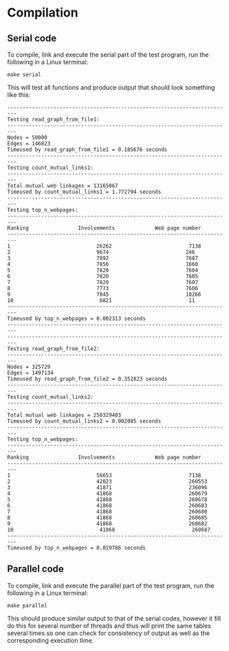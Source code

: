 # Compilation

## Serial code
To compile, link and execute the serial part of the test program, run the following in a Linux terminal:

```terminal
make serial
```

This will test all functions and produce output that should look something like this:

```terminal
-------------------------------------------------------------------------
Testing read_graph_from_file1:
-------------------------------------------------------------------------
Nodes = 50000
Edges = 146823
Timeused by read_graph_from_file1 = 0.185676 seconds
-------------------------------------------------------------------------
Testing count_mutual_links1:
-------------------------------------------------------------------------
Total mutual web linkages = 13165067
Timeused by count_mutual_links1 = 1.772794 seconds
-------------------------------------------------------------------------
Testing top_n_webpages:
-------------------------------------------------------------------------
Ranking                Involvements             Web page number
-------------------------------------------------------------------------
1                            26262                         7138
2                            9674                         246
3                            7892                         7687
4                            7856                         1660
5                            7820                         7604
6                            7820                         7605
7                            7820                         7607
8                            7773                         7606
9                            7045                         18266
10                            6821                         11
-------------------------------------------------------------------------
Timeused by top_n_webpages = 0.002313 seconds
-------------------------------------------------------------------------
-------------------------------------------------------------------------
Testing read_graph_from_file2:
-------------------------------------------------------------------------
Nodes = 325729
Edges = 1497134
Timeused by read_graph_from_file2 = 0.352823 seconds
-------------------------------------------------------------------------
Testing count_mutual_links2:
-------------------------------------------------------------------------
Total mutual web linkages = 250329403
Timeused by count_mutual_links2 = 0.002085 seconds
-------------------------------------------------------------------------
Testing top_n_webpages:
-------------------------------------------------------------------------
Ranking                Involvements             Web page number
-------------------------------------------------------------------------
1                            56653                         7138
2                            42023                         260553
3                            41871                         236096
4                            41868                         260679
5                            41868                         260678
6                            41868                         260683
7                            41868                         260680
8                            41868                         260685
9                            41868                         260682
10                            41868                         260687
-------------------------------------------------------------------------
Timeused by top_n_webpages = 0.019786 seconds

```

## Parallel code
To compile, link and execute the parallel part of the test program, run the following in a Linux terminal:

```terminal
make parallel
```

This should produce similar output to that of the serial codes, however it fill do this for several number of threads
and thus will print the same tables several times so one can check for consistency of output as well as the
corresponding execution time.
